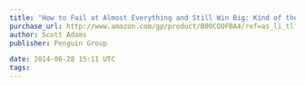 ```yaml
---
title: "How to Fail at Almost Everything and Still Win Big: Kind of the Story of My Life"
purchase_url: http://www.amazon.com/gp/product/B00COOFBA4/ref=as_li_tl?ie=UTF8&camp=1789&creative=390957&creativeASIN=B00COOFBA4&linkCode=as2&tag=everrail-20&linkId=FOHUUH3UQBDT3W3P
author: Scott Adams
publisher: Penguin Group

date: 2014-06-28 15:11 UTC
tags:
---
```


